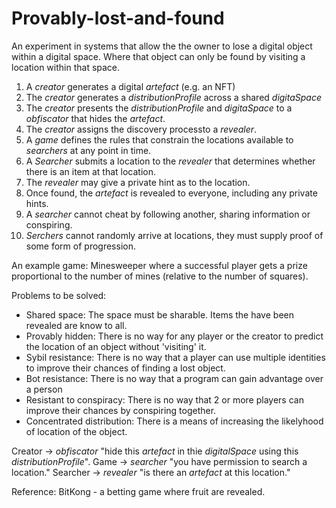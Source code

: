 # Provably-lost-and-found
An experiment in systems that allow the the owner to lose a digital object within a digital space. Where that object can only be found by visiting a location within that space. 

1. A _creator_ generates a digital _artefact_ (e.g. an NFT)
2. The _creator_ generates a _distributionProfile_ across a shared _digitaSpace_
3. The _creator_ presents the _distributionProfile_ and _digitaSpace_ to a _obfiscator_ that hides the _artefact_.
4. The _creator_ assigns the discovery processto a _revealer_.
5. A _game_ defines the rules that constrain the locations available to _searchers_ at any point in time.
6. A  _Searcher_ submits a location to the _revealer_ that determines whether there is an item at that location.
7. The _revealer_ may give a private hint as to the location.
8. Once found, the _artefact_ is revealed to everyone, including any private hints.
9. A _searcher_ cannot cheat by following another, sharing information or conspiring.
10. _Serchers_ cannot randomly arrive at locations, they must supply proof of some form of progression.

An example game: Minesweeper where a successful player gets a prize proportional to the number of mines (relative to the number of squares).

Problems to be solved:
- Shared space: The space must be sharable. Items the have been revealed are know to all.
- Provably hidden: There is no way for any player or the creator to predict the location of an object without 'visiting' it.
- Sybil resistance: There is no way that a player can use multiple identities to improve their chances of finding a lost object.
- Bot resistance: There is no way that a program can gain advantage over a person
- Resistant to conspiracy: There is no way that 2 or more players can improve their chances by conspiring together.
- Concentrated distribution: There is a means of increasing the likelyhood of location of the object.

Creator -> _obfiscator_ "hide this _artefact_ in thie _digitalSpace_ using this _distributionProfile_".
Game -> _searcher_ "you have permission to search a location."
Searcher -> _revealer_ "is there an _artefact_ at this location." 

Reference: BitKong - a betting game where fruit are revealed.
